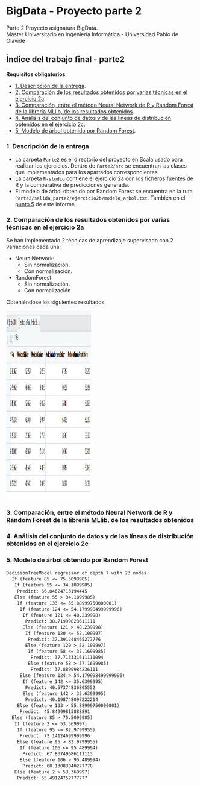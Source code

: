 <!-- title: BigData - proyecto -->
# BigData - Proyecto parte 2

Parte 2
Proyecto asignatura BigData.  
Máster Universitario en Ingeniería Informática - Universidad Pablo de Olavide  

## Índice del trabajo final - parte2

**Requisitos obligatorios**

- [1. Descripción de la entrega](#1-descripcion-de-la-entrega).
- [2. Comparación de los resultados obtenidos por varias técnicas en el ejercicio 2a](#2-detalle-de-las-herramientas-desarrolladas).
- [3. Comparación, entre el método Neural Network de R y Random Forest de la librería MLlib, de los resultados obtenidos](#3-invocación-de-las-herramientas-de-carga-y-extracción).
- [4. Análisis del conjunto de datos y de las líneas de distribución obtenidos en el ejercicio 2c](#4-scripts-de-creación-de-tablas-y-limpieza).
- [5. Modelo de árbol obtenido por Random Forest](#5-modelo-de-arbol-obtenido-por-random-forest).

### 1. Descripción de la entrega

- La carpeta `Parte2` es el directorio del proyecto en Scala usado para realizar los ejercicios. Dentro de `Parte2/src` se encuentran las clases que implementados para los apartados correspondientes.
- La carpeta `R-studio` contiene el ejercicio 2a con los ficheros fuentes de R y la comparativa de predicciones generada.
- El modelo de árbol obtenido por Random Forest se encuentra en la ruta `Parte2/salida_parte2/ejercicio2b/modelo_arbol.txt`. También en el [punto 5](#5-modelo-de-arbol-obtenido-por-random-forest) de este informe.

### 2. Comparación de los resultados obtenidos por varias técnicas en el ejercicio 2a

Se han implementado 2 técnicas de aprendizaje supervisado con 2 variaciones cada una:

- NeuralNetwork:
    - Sin normalización.
    - Con normalización.
- RandomForest:
    - Sin normalización.
    - Con normalización

Obteniéndose los siguientes resultados:

 <img src="../R-studio/comparativa-de-predicciones.png" width="225" height="500" alt="Login Activity"/>
    
### 3. Comparación, entre el método Neural Network de R y Random Forest de la librería MLlib, de los resultados obtenidos

### 4. Análisis del conjunto de datos y de las líneas de distribución obtenidos en el ejercicio 2c

### 5. Modelo de árbol obtenido por Random Forest

    DecisionTreeModel regressor of depth 7 with 23 nodes
      If (feature 85 <= 75.5099985)
       If (feature 55 <= 34.1099985)
        Predict: 66.04624713194445
       Else (feature 55 > 34.1099985)
        If (feature 133 <= 55.88999750000001)
         If (feature 124 <= 54.179998499999996)
          If (feature 121 <= 48.239998)
           Predict: 38.71999823611111
          Else (feature 121 > 48.239998)
           If (feature 120 <= 52.109997)
            Predict: 37.391248465277776
           Else (feature 120 > 52.109997)
            If (feature 58 <= 37.1699985)
             Predict: 37.713331611111094
            Else (feature 58 > 37.1699985)
             Predict: 37.8899984236111
         Else (feature 124 > 54.179998499999996)
          If (feature 142 <= 35.6399995)
           Predict: 40.57374836805552
          Else (feature 142 > 35.6399995)
           Predict: 40.198748097222214
        Else (feature 133 > 55.88999750000001)
         Predict: 45.84999813888891
      Else (feature 85 > 75.5099985)
       If (feature 2 <= 53.369997)
        If (feature 95 <= 82.9799955)
         Predict: 72.14124699999996
        Else (feature 95 > 82.9799955)
         If (feature 106 <= 95.489994)
          Predict: 67.83749686111113
         Else (feature 106 > 95.489994)
          Predict: 68.13083040277778
       Else (feature 2 > 53.369997)
        Predict: 55.49124752777777


